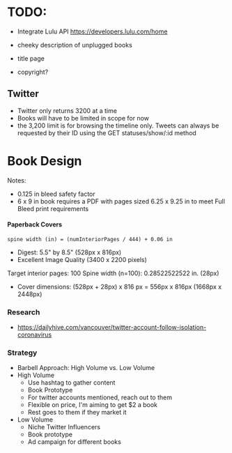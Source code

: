 # TODO:

- Integrate Lulu API
  https://developers.lulu.com/home

- cheeky description of unplugged books
- title page
- copyright?

## Twitter

- Twitter only returns 3200 at a time
- Books will have to be limited in scope for now
- the 3,200 limit is for browsing the timeline only. Tweets can always be requested by their ID using the GET statuses/show/:id method

# Book Design

Notes:

- 0.125 in bleed safety factor
- 6 x 9 in book requires a PDF with pages sized 6.25 x 9.25 in to meet Full Bleed print requirements

#### Paperback Covers

`spine width (in) = (numInteriorPages / 444) + 0.06 in`

- Digest: 5.5" by 8.5" (528px x 816px)
- Excellent Image Quality (3400 x 2200 pixels)

Target interior pages: 100
Spine width (n=100): 0.28522522522 in. (28px)

- Cover dimensions:
  (528px + 28px) x 816 px = 556px x 816px (1668px x 2448px)

### Research

- https://dailyhive.com/vancouver/twitter-account-follow-isolation-coronavirus

### Strategy

- Barbell Approach: High Volume vs. Low Volume
- High Volume
  - Use hashtag to gather content
  - Book Prototype
  - For twitter accounts mentioned, reach out to them
  - Flexible on price, I'm aiming to get \$2 a book
  - Rest goes to them if they market it
- Low Volume
  - Niche Twitter Influencers
  - Book prototype
  - Ad campaign for different books
